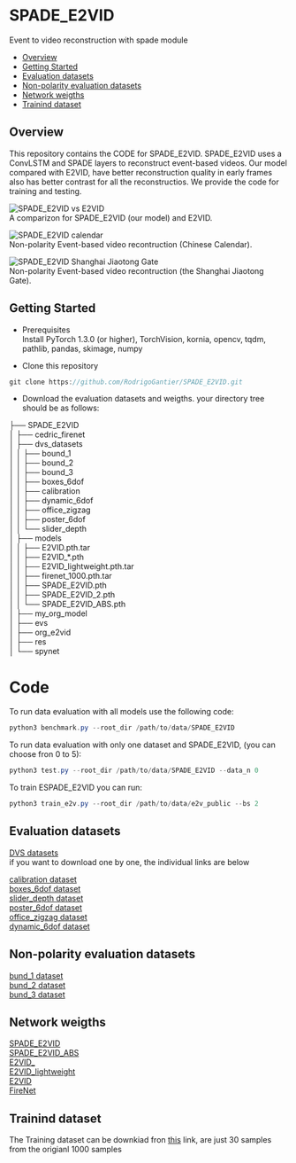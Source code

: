 SPADE_E2VID
=============================

Event to video reconstruction with spade module

- [Overview](##overview)
- [Getting Started](##getting-started)
- [Evaluation datasets](##evaluation-datasets)
- [Non-polarity evaluation datasets](##non-polarity-evaluation-datasets)
- [Network weigths](##network-weigths)
- [Trainind dataset](##trainind-dataset)


## Overview

This repository contains the CODE for SPADE_E2VID. SPADE_E2VID uses a ConvLSTM and SPADE layers to reconstruct event-based videos. Our model compared with E2VID, have better reconstruction quality in early frames also has better contrast for all the reconstructios. We provide the code for training and testing.


![SPADE_E2VID vs E2VID](https://github.com/RodrigoGantier/SPADE_E2VID/blob/master/res/compare.gif)<br>
A comparizon for SPADE_E2VID (our model) and E2VID.<br>

![SPADE_E2VID calendar](https://github.com/RodrigoGantier/SPADE_E2VID/blob/master/res/calendar.gif)<br>
Non-polarity Event-based video recontruction (Chinese Calendar).<br>

![SPADE_E2VID Shanghai Jiaotong Gate](https://github.com/RodrigoGantier/SPADE_E2VID/blob/master/res/jiaodamen.gif)<br>
Non-polarity Event-based video recontruction (the Shanghai Jiaotong Gate).<br>

## Getting Started
* Prerequisites<br>
Install PyTorch 1.3.0 (or higher), TorchVision, kornia, opencv, tqdm, pathlib, pandas, skimage, numpy<br>


* Clone this repository <br>
```java
git clone https://github.com/RodrigoGantier/SPADE_E2VID.git

```
* Download the evaluation datasets and weigths. your directory tree should be as follows:<br>


├── SPADE_E2VID<br>
│   ├── cedric_firenet<br>
│   ├── dvs_datasets<br>
│   │   ├── bound_1<br>
│   │   ├── bound_2<br>
│   │   ├── bound_3<br>
│   │   ├── boxes_6dof<br>
│   │   ├── calibration<br>
│   │   ├── dynamic_6dof<br>
│   │   ├── office_zigzag<br>
│   │   ├── poster_6dof<br>
│   │   └── slider_depth<br>
│   ├── models<br>
│   │   ├── E2VID.pth.tar<br>
│   │   ├── E2VID_*.pth<br>
│   │   ├── E2VID_lightweight.pth.tar<br>
│   │   ├── firenet_1000.pth.tar<br>
│   │   ├── SPADE_E2VID.pth<br>
│   │   ├── SPADE_E2VID_2.pth<br>
│   │   └── SPADE_E2VID_ABS.pth<br>
│   ├── my_org_model<br>
│   ├── evs<br>
│   ├── org_e2vid<br>
│   ├── res<br>
│   └── spynet<br>

# Code
To run data evaluation with all models use the following code:
```java
python3 benchmark.py --root_dir /path/to/data/SPADE_E2VID

```
To run data evaluation with only one dataset and SPADE_E2VID, (you can choose fron 0 to 5):
```java
python3 test.py --root_dir /path/to/data/SPADE_E2VID --data_n 0

```
To train ESPADE_E2VID you can run:
```java
python3 train_e2v.py --root_dir /path/to/data/e2v_public --bs 2

```


## Evaluation datasets


[DVS datasets](https://drive.google.com/file/d/1JH4QuJsrb2s67PYzueXRPQiCqJomnNuB/view?usp=sharing)<br>
if you want to download one by one, the individual links are below<br>

[calibration dataset](https://drive.google.com/drive/folders/1ctfatJRZlEMx0xdthKzhpjRU0PYu6QyS?usp=sharing)<br>
[boxes_6dof dataset](https://drive.google.com/drive/folders/1U6_6q1Rwn2S0_7OK_6m2o2XHexmdKsoR?usp=sharing)<br>
[slider_depth dataset](https://drive.google.com/drive/folders/1T6y21Wh1csOoRUhKDPHCkloMST2IkVrt?usp=sharing)<br>
[poster_6dof dataset](https://drive.google.com/drive/folders/1KQXR2KMjjeJZdHq2lMJ3P7TBG6kETHsV?usp=sharing)<br>
[office_zigzag dataset](https://drive.google.com/drive/folders/1Q00eskBZSy--Q-DkHX7xzboBe_KKTxle?usp=sharing)<br>
[dynamic_6dof dataset](https://drive.google.com/drive/folders/1bMHNB8AtAqgeGc8AXCukAiXP8MyvSWT-?usp=sharing)<br>


## Non-polarity evaluation datasets


[bund_1 dataset](https://drive.google.com/drive/folders/1KSGpOunVv47hU6nG9gOsEqxd6nfV7o9Q?usp=sharing)<br>
[bund_2 dataset](https://drive.google.com/drive/folders/1db4drgonbS-T6CSVxj4b8WeIGybGR30F?usp=sharing)<br>
[bund_3 dataset](https://drive.google.com/drive/folders/17OQUgnd2EUwugTMjLf2DSWUOfgSI11ea?usp=sharing)<br>


## Network weigths
[SPADE_E2VID](https://drive.google.com/file/d/1mOdIIJgZm2HiDk-dl40abrHEWeAtDXD0/view?usp=sharing)<br>
[SPADE_E2VID_ABS](https://drive.google.com/file/d/1dK6VEOTEeQ6_g4-cFUA0R80Lr84ktTXe/view?usp=sharing)<br>
[E2VID_](https://drive.google.com/file/d/1xrV8CFt45EBYT3aZihX7SJCOjAbjbd8h/view?usp=sharing)<br>
[E2VID_lightweight](https://drive.google.com/file/d/1MQXdVMHY0fb7c9QrP0eWPBS_uJQrayyZ/view?usp=sharing)<br>
[E2VID](https://drive.google.com/file/d/1q0rnm8OUIHk-II39qpxhp0tqBfIOK-7M/view?usp=sharing)<br>
[FireNet](https://drive.google.com/file/d/1Uqj8z8pDnq78JzoXdw-6radw3RPAyUPb/view?usp=sharing)<br>

## Trainind dataset


The Training dataset can be downkiad fron [this](https://drive.google.com/file/d/1usC0fsnRohMCMJSngMpLPb70w5_nYAeE/view?usp=sharing) link, are just 30 samples from the origianl 1000 samples



